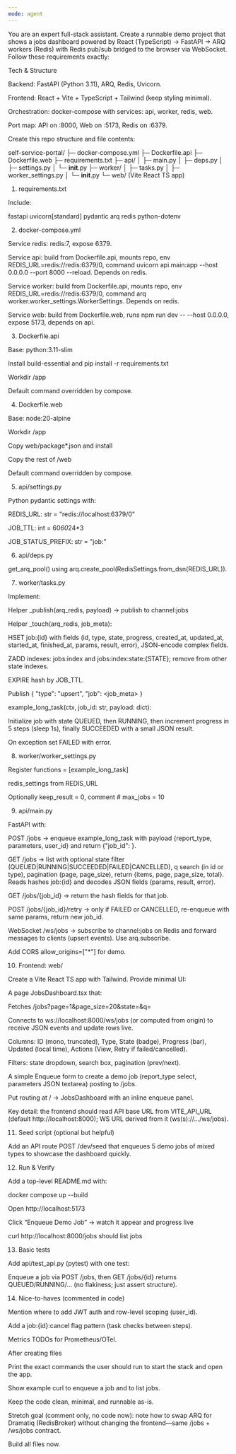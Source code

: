 ```yaml
---
mode: agent
---
```

You are an expert full-stack assistant. Create a runnable demo project that shows a jobs dashboard powered by React (TypeScript) → FastAPI → ARQ workers (Redis) with Redis pub/sub bridged to the browser via WebSocket. Follow these requirements exactly:

Tech & Structure

Backend: FastAPI (Python 3.11), ARQ, Redis, Uvicorn.

Frontend: React + Vite + TypeScript + Tailwind (keep styling minimal).

Orchestration: docker-compose with services: api, worker, redis, web.

Port map: API on :8000, Web on :5173, Redis on :6379.

Create this repo structure and file contents:

self-service-portal/
├─ docker-compose.yml
├─ Dockerfile.api
├─ Dockerfile.web
├─ requirements.txt
├─ api/
│  ├─ main.py
│  ├─ deps.py
│  ├─ settings.py
│  └─ __init__.py
├─ worker/
│  ├─ tasks.py
│  ├─ worker_settings.py
│  └─ __init__.py
└─ web/  (Vite React TS app)

1) requirements.txt

Include:

fastapi
uvicorn[standard]
pydantic
arq
redis
python-dotenv

2) docker-compose.yml

Service redis: redis:7, expose 6379.

Service api: build from Dockerfile.api, mounts repo, env REDIS_URL=redis://redis:6379/0, command uvicorn api.main:app --host 0.0.0.0 --port 8000 --reload. Depends on redis.

Service worker: build from Dockerfile.api, mounts repo, env REDIS_URL=redis://redis:6379/0, command arq worker.worker_settings.WorkerSettings. Depends on redis.

Service web: build from Dockerfile.web, runs npm run dev -- --host 0.0.0.0, expose 5173, depends on api.

3) Dockerfile.api

Base: python:3.11-slim

Install build-essential and pip install -r requirements.txt

Workdir /app

Default command overridden by compose.

4) Dockerfile.web

Base: node:20-alpine

Workdir /app

Copy web/package*.json and install

Copy the rest of /web

Default command overridden by compose.

5) api/settings.py

Python pydantic settings with:

REDIS_URL: str = "redis://localhost:6379/0"

JOB_TTL: int = 60*60*24*3

JOB_STATUS_PREFIX: str = "job:"

6) api/deps.py

get_arq_pool() using arq.create_pool(RedisSettings.from_dsn(REDIS_URL)).

7) worker/tasks.py

Implement:

Helper _publish(arq_redis, payload) → publish to channel:jobs

Helper _touch(arq_redis, job_meta):

HSET job:{id} with fields (id, type, state, progress, created_at, updated_at, started_at, finished_at, params, result, error), JSON-encode complex fields.

ZADD indexes: jobs:index and jobs:index:state:{STATE}; remove from other state indexes.

EXPIRE hash by JOB_TTL.

Publish { "type": "upsert", "job": <job_meta> }

example_long_task(ctx, job_id: str, payload: dict):

Initialize job with state QUEUED, then RUNNING, then increment progress in 5 steps (sleep 1s), finally SUCCEEDED with a small JSON result.

On exception set FAILED with error.

8) worker/worker_settings.py

Register functions = [example_long_task]

redis_settings from REDIS_URL

Optionally keep_result = 0, comment # max_jobs = 10

9) api/main.py

FastAPI with:

POST /jobs → enqueue example_long_task with payload {report_type, parameters, user_id} and return {"job_id": <id>}.

GET /jobs → list with optional state filter (QUEUED|RUNNING|SUCCEEDED|FAILED|CANCELLED), q search (in id or type), pagination (page, page_size), return {items, page, page_size, total}. Reads hashes job:{id} and decodes JSON fields (params, result, error).

GET /jobs/{job_id} → return the hash fields for that job.

POST /jobs/{job_id}/retry → only if FAILED or CANCELLED, re-enqueue with same params, return new job_id.

WebSocket /ws/jobs → subscribe to channel:jobs on Redis and forward messages to clients (upsert events). Use arq.subscribe.

Add CORS allow_origins=["*"] for demo.

10) Frontend: web/

Create a Vite React TS app with Tailwind. Provide minimal UI:

A page JobsDashboard.tsx that:

Fetches /jobs?page=1&page_size=20&state=<opt>&q=<opt>

Connects to ws://localhost:8000/ws/jobs (or computed from origin) to receive JSON events and update rows live.

Columns: ID (mono, truncated), Type, State (badge), Progress (bar), Updated (local time), Actions (View, Retry if failed/cancelled).

Filters: state dropdown, search box, pagination (prev/next).

A simple Enqueue form to create a demo job (report_type select, parameters JSON textarea) posting to /jobs.

Put routing at / → JobsDashboard with an inline enqueue panel.

Key detail: the frontend should read API base URL from VITE_API_URL (default http://localhost:8000); WS URL derived from it (ws(s)://.../ws/jobs).

11) Seed script (optional but helpful)

Add an API route POST /dev/seed that enqueues 5 demo jobs of mixed types to showcase the dashboard quickly.

12) Run & Verify

Add a top-level README.md with:

docker compose up --build

Open http://localhost:5173

Click “Enqueue Demo Job” → watch it appear and progress live

curl http://localhost:8000/jobs should list jobs

13) Basic tests

Add api/test_api.py (pytest) with one test:

Enqueue a job via POST /jobs, then GET /jobs/{id} returns QUEUED/RUNNING/… (no flakiness; just assert structure).

14) Nice-to-haves (commented in code)

Mention where to add JWT auth and row-level scoping (user_id).

Add a job:{id}:cancel flag pattern (task checks between steps).

Metrics TODOs for Prometheus/OTel.

After creating files

Print the exact commands the user should run to start the stack and open the app.

Show example curl to enqueue a job and to list jobs.

Keep the code clean, minimal, and runnable as-is.

Stretch goal (comment only, no code now): note how to swap ARQ for Dramatiq (RedisBroker) without changing the frontend—same /jobs + /ws/jobs contract.

Build all files now.